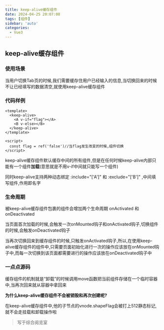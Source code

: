 ```yaml
---
title: keep-alive缓存组件
date: 2024-04-25 20:07:08
tags: [组件]
sidebar: 'auto'
categories:
  - Vue3
---
```


## keep-alive缓存组件

### 使用场景
当用户切换Tab页的时候,我们需要缓存住用户已经输入的信息,当切换回来的时候不让已经填写的数据清空,就使用keep-alive缓存组件  

<!--more-->

### 代码样例

```vue
<template>
  <keep-alive>
    <A v-if="flag"></A>
    <B v-else></B>
  </keep-alive>
</template>

<script>
  const flag = ref('false')//当flag发生改变的时候,组件切换
</script>
```

keep-alive缓存组件默认缓存中间的所有组件,但是在任何时候keep-alive内部只能有一个组件**加载**(意思就是不用v-if中间就只能写一个组件)  

同时keep-alive支持两种动态绑定 :include="['A']" 和 :exclude="['B']" ,中间填写组件,作用即名字  


### 生命周期

被keep-alive缓存组件包裹的组件会增加两个生命周期 onActivated 和 onDeactivated   

当页面首次加载的时候,会触发一次onMounted钩子和onActivated钩子,切换组件的时候,会触发onDeactivated钩子  

当再次切换回来到缓存组件的时候,只触发onActivated钩子,所以,在使用keep-alive缓存组件的组件中,只需要页面初始化进行一次的操作应该放在onMounted钩子中,而每一次切换到该页面都需要进行的操作应该放在onDeactivated钩子中

### 一点点源码
缓存组件的机制就是“卸载”的时候调用move函数把当前组件存储在一个临时容器中,当再次回来就从容器中拿回来  

**为什么keep-alive缓存组件不会被销毁和再次创建呢?**  

在keep-alive缓存组件中,他的子节点的vnode.shapeFlag会被打上512静态标记,就不会走挂载和卸载操作啦

>写于综合阅览室